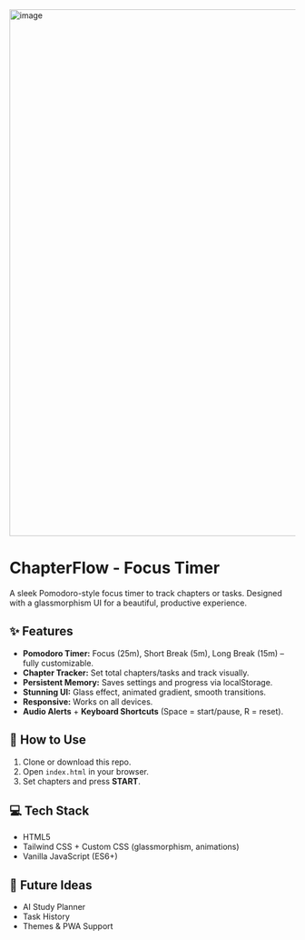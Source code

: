 <img width="1899" height="927" alt="image" src="https://github.com/user-attachments/assets/d59043d3-57fc-4ee3-986a-27050f2cc892" />
<h1>ChapterFlow - Focus Timer</h1>
<p>A sleek Pomodoro-style focus timer to track chapters or tasks. Designed with a glassmorphism UI for a beautiful, productive experience.</p>

<h2>✨ Features</h2>
<ul>
  <li><b>Pomodoro Timer:</b> Focus (25m), Short Break (5m), Long Break (15m) – fully customizable.</li>
  <li><b>Chapter Tracker:</b> Set total chapters/tasks and track visually.</li>
  <li><b>Persistent Memory:</b> Saves settings and progress via localStorage.</li>
  <li><b>Stunning UI:</b> Glass effect, animated gradient, smooth transitions.</li>
  <li><b>Responsive:</b> Works on all devices.</li>
  <li><b>Audio Alerts</b> + <b>Keyboard Shortcuts</b> (Space = start/pause, R = reset).</li>
</ul>

<h2>🚀 How to Use</h2>
<ol>
  <li>Clone or download this repo.</li>
  <li>Open <code>index.html</code> in your browser.</li>
  <li>Set chapters and press <b>START</b>.</li>
</ol>

<h2>💻 Tech Stack</h2>
<ul>
  <li>HTML5</li>
  <li>Tailwind CSS + Custom CSS (glassmorphism, animations)</li>
  <li>Vanilla JavaScript (ES6+)</li>
</ul>

<h2>🔮 Future Ideas</h2>
<ul>
  <li>AI Study Planner</li>
  <li>Task History</li>
  <li>Themes & PWA Support</li>
</ul>
